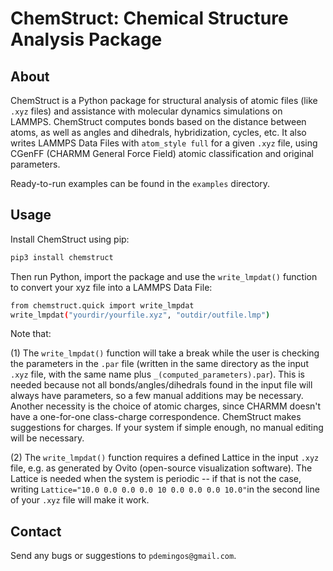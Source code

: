 ChemStruct: Chemical Structure Analysis Package
================================================

## About

ChemStruct is a Python package for structural analysis of atomic files (like `.xyz` files) and assistance with molecular dynamics simulations on LAMMPS. ChemStruct computes bonds based on the distance between atoms, as well as angles and dihedrals, hybridization, cycles, etc. It also writes LAMMPS Data Files with `atom_style full` for a given `.xyz` file, using CGenFF (CHARMM General Force Field) atomic classification and original parameters. 

Ready-to-run examples can be found in the `examples` directory.

## Usage

Install ChemStruct using pip:

```bash
pip3 install chemstruct
```

Then run Python, import the package and use the `write_lmpdat()` function to convert your xyz file into a LAMMPS Data File: 

```bash
from chemstruct.quick import write_lmpdat
write_lmpdat("yourdir/yourfile.xyz", "outdir/outfile.lmp")
```

Note that: 

(1) The `write_lmpdat()` function will take a break while the user is checking the parameters in the `.par` file (written in the same directory as the input `.xyz` file, with the same name plus `_(computed_parameters).par`). This is needed because not all bonds/angles/dihedrals found in the input file will always have parameters, so a few manual additions may be necessary. Another necessity is the choice of atomic charges, since CHARMM doesn't have a one-for-one class-charge correspondence. ChemStruct makes suggestions for charges. If your system if simple enough, no manual editing will be necessary. 

(2) The `write_lmpdat()` function requires a defined Lattice in the input `.xyz` file, e.g. as generated by Ovito (open-source visualization software). The Lattice is needed when the system is periodic -- if that is not the case, writing `Lattice="10.0 0.0 0.0 0.0 10 0.0 0.0 0.0 10.0"`in the second line of your `.xyz` file will make it work. 

## Contact

Send any bugs or suggestions to `pdemingos@gmail.com`. 

